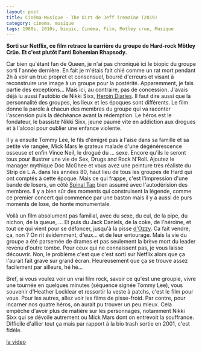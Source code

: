```yaml
---
layout: post
title: Cinéma-Musique - The Dirt de Jeff Tremaine (2019)
category: cinema, musique
tags: 1980s, 2010s, biopic, Cinéma, Film, Motley crue, Musique
---
```

**Sorti sur Netflix, ce film retrace la carrière du groupe de Hard-rock Mötley Crüe. Et c'est plutôt l'anti Bohemian Rhapsody.**

Car bien qu'étant fan de Queen, je n'ai pas chroniqué ici le biopic du groupe sorti l'année dernière. En fait je m'étais fait chié comme un rat mort pendant 2h à voir un truc propret et consensuel, bourré d'erreurs et visant à reconstruire une image à un groupe pour la postérité. Apparemment, je fais partie des exceptions... Mais ici, au contraire, pas de concession. J'avais déjà lu aussi l'autobio de Nikki Sixx, <a href="https://cheziceman.wordpress.com/2007/09/10/sixx-am-heroin-diaries/">Heroin Diaries</a>. Il faut dire aussi que la personnalité des groupes, les lieux et les époques sont différents. Le film donne la parole à chacun des membres du groupe qui va raconter l'ascension puis la déchéance avant la rédemption. Le héros est le fondateur, le bassiste Nikki Sixx, jeune paumé vite en addiction aux drogues et à l'alcool pour oublier une enfance violente.

Il y a ensuite Tommy Lee, le fils d'émigré pas à l'aise dans sa famille et sa petite vie rangée, Mick Mars le grateux malade d'une dégénérescence osseuse et enfin Vince Neil, le drogué du ... sexe. Encore qu'ils le seront tous pour illustrer une vie de Sex, Drugs and Rock N'Roll. Ajoutez le manager mythique Doc McGhee et vous avez une peinture très réaliste du Strip de L.A. dans les années 80, haut lieu de tous les groupes de Hard qui ont comptés à cette époque. Mais ce qui frappe, c'est l'impression d'une bande de losers, un côté <a href="https://fr.wikipedia.org/wiki/Spinal_Tap">Spinal Tap</a> bien assumé avec l'autodérision des membres. Il y a bien sûr des moments qui construisent la légende, comme ce premier concert qui commence par une baston mais il y a aussi de purs moments de lose, de honte monumentale.

Voilà un film absolument pas familial, avec du sexe, du cul, de la pipe, du nichon, de la queue, ... Et puis du Jack Daniels, de la coke, de l'héroïne, et tout ce qui vient pour se défoncer, jusqu'à la pisse <a href="https://cheziceman.wordpress.com/2007/12/30/ozzy-osbourne-rob-zombie-new-york-2007/">d'Ozzy</a>. Ca fait vendre, ça, non ? On rit évidemment, d'eux... et de leur entourage. Mais la vie du groupe a été parsemée de drames et pas seulement la brève mort du leader revenu d'outre tombe. Pour ceux qui ne connaissent pas, je vous laisse découvrir. Non, le problème c'est que c'est sorti sur Netflix alors que ça l'aurait fait grave sur grand écran. Heureusement que ça se trouve assez facilement par ailleurs, hé hé...

Bref, si vous voulez voir un vrai film rock, savoir ce qu'est une groupie, vivre une tournée en quelques minutes (séquence signée Tommy Lee), vous souvenir d'Heather Locklear et ressortir la veste à patchs, c'est le film pour vous. Pour les autres, allez voir les films de pisse-froid. Par contre, pour incarner nos quatre héros, on aurait pu trouver un peu mieux. Cela empêche d'avoir plus de matière sur les personnages, notamment Nikki Sixx qui se dévoile autrement ou Mick Mars dont on entrevoit la souffrance. Difficile d'allier tout ça mais par rapport à la bio trash sortie en 2001, c'est fidèle.

[la video](https://youtu.be/-NOp5ROn1HE)

